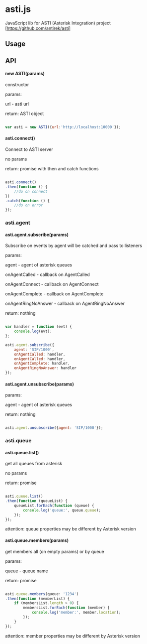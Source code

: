 # asti.js


JavaScript lib for ASTI (Asterisk Integration) project [https://github.com/antirek/asti]


## Usage



## API


#### new ASTI(params)

constructor

params:

url - asti url

return: ASTI object

`````javascript

var asti = new ASTI({url:'http://localhost:10000'});


`````


#### asti.connect()

Connect to ASTI server

no params

return: promise with then and catch functions

`````javascript

asti.connect()
.then(function () {
    //do on connect
})
.catch(function () {
    //do on error
});

`````


### asti.agent


#### asti.agent.subscribe(params)

Subscribe on events by agent will be catched and pass to listeners

params: 

agent - agent of asterisk queues

onAgentCalled - callback on AgentCalled

onAgentConnect - callback on AgentConnect

onAgentComplete - callback on AgentComplete

onAgentRingNoAnswer - callback on AgentRingNoAnswer

return: nothing


`````javascript

var handler = function (evt) {
    console.log(evt);
};

asti.agent.subscribe({
    agent: 'SIP/1000',
    onAgentCalled: handler,
    onAgentCalled: handler,
    onAgentComplete: handler,
    onAgentRingNoAnswer: handler
});

`````

#### asti.agent.unsubscribe(params)

params:

agent - agent of asterisk queues

return: nothing

`````javascript

asti.agent.unsubscribe({agent: 'SIP/1000'});

`````



### asti.queue


#### asti.queue.list()

get all queues from asterisk

no params

return: promise

`````javascript

asti.queue.list()
.then(function (queueList) {
    queueList.forEach(function (queue) {
        console.log('queue:', queue.queue);
    });
});

`````

attention: queue properties may be different by Asterisk version



#### asti.queue.members(params)

get members all (on empty params) or by queue

params:

queue - queue name  

return: promise

`````javascript

asti.queue.members(queue: '1234')
.then(function (memberList) {
    if (membersList.length > 0) {
        membersList.forEach(function (member) {
            console.log('member:', member.location);
        });
    }
});

`````

attention: member properties may be different by Asterisk version